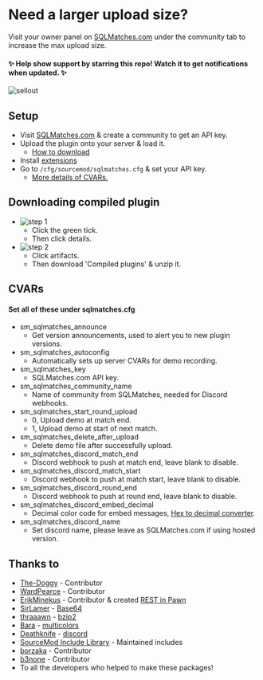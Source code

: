 # Need a larger upload size?
Visit your owner panel on [SQLMatches.com](https://sqlmatches.com) under the community tab to increase the max upload size.

#### ✨ Help show support by starring this repo! Watch it to get notifications when updated. ✨
![sellout](https://tinyurl.com/y6br8dx3)


## Setup
- Visit [SQLMatches.com](https://sqlmatches.com) & create a community to get an API key.
- Upload the plugin onto your server & load it.
    - [How to download](#downloading-compiled-plugin)
- Install [extensions](/addons/sourcemod/extensions)
- Go to `/cfg/sourcemod/sqlmatches.cfg` & set your API key.
    - [More details of CVARs.](#cvars)

## Downloading compiled plugin
- ![step 1](https://tinyurl.com/y38tmonn)
    - Click the green tick.
    - Then click details.
- ![step 2](https://tinyurl.com/y3cdvmd6)
    - Click artifacts.
    - Then download 'Compiled plugins' & unzip it.

## CVARs
#### Set all of these under sqlmatches.cfg
- sm_sqlmatches_announce
    - Get version announcements, used to alert you to new plugin versions.
- sm_sqlmatches_autoconfig
    - Automatically sets up server CVARs for demo recording.
- sm_sqlmatches_key
    - SQLMatches.com API key.
- sm_sqlmatches_community_name
    - Name of community from SQLMatches, needed for Discord webhooks.
- sm_sqlmatches_start_round_upload
    - 0, Upload demo at match end.
    - 1, Upload demo at start of next match.
- sm_sqlmatches_delete_after_upload
    - Delete demo file after successfully upload.
- sm_sqlmatches_discord_match_end
    - Discord webhook to push at match end, leave blank to disable.
- sm_sqlmatches_discord_match_start
    - Discord webhook to push at match start, leave blank to disable.
- sm_sqlmatches_discord_round_end
    - Discord webhook to push at round end, leave blank to disable.
- sm_sqlmatches_discord_embed_decimal
    - Decimal color code for embed messages, [Hex to decimal converter](https://www.binaryhexconverter.com/hex-to-decimal-converter).
- sm_sqlmatches_discord_name
    - Set discord name, please leave as SQLMatches.com if using hosted version.

## Thanks to
- [The-Doggy](https://github.com/The-Doggy) - Contributor
- [WardPearce](https://github.com/WardPearce) - Contributor
- [ErikMinekus](https://github.com/ErikMinekus) - Contributor & created [REST in Pawn](https://github.com/ErikMinekus/sm-ripext)
- [SirLamer](https://forums.alliedmods.net/showthread.php?t=101764) - [Base64](https://forums.alliedmods.net/showthread.php?t=101764)
- [thraaawn](https://github.com/thraaawn) - [bzip2](https://github.com/thraaawn/SMbz2)
- [Bara](https://github.com/Bara) - [multicolors](https://github.com/Bara/Multi-Colors)
- [Deathknife](https://github.com/Deathknife) - [discord](https://github.com/Deathknife/sourcemod-discord)
- [SourceMod Include Library](https://github.com/JoinedSenses/SourceMod-IncludeLibrary) - Maintained includes
- [borzaka](https://github.com/borzaka) - Contributor
- [b3none](https://github.com/b3none) - Contributor
- To all the developers who helped to make these packages!
